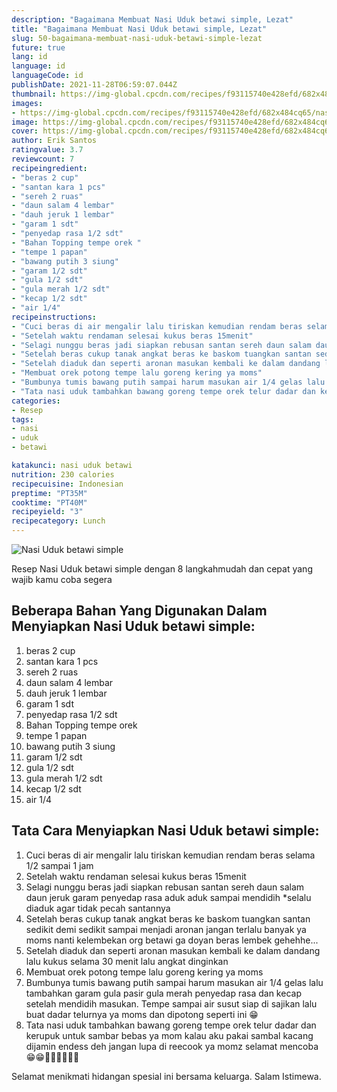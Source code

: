 ```yaml
---
description: "Bagaimana Membuat Nasi Uduk betawi simple, Lezat"
title: "Bagaimana Membuat Nasi Uduk betawi simple, Lezat"
slug: 50-bagaimana-membuat-nasi-uduk-betawi-simple-lezat
future: true
lang: id
language: id
languageCode: id
publishDate: 2021-11-28T06:59:07.044Z 
thumbnail: https://img-global.cpcdn.com/recipes/f93115740e428efd/682x484cq65/nasi-uduk-betawi-simple-foto-resep-utama.png
images:
- https://img-global.cpcdn.com/recipes/f93115740e428efd/682x484cq65/nasi-uduk-betawi-simple-foto-resep-utama.png
image: https://img-global.cpcdn.com/recipes/f93115740e428efd/682x484cq65/nasi-uduk-betawi-simple-foto-resep-utama.png
cover: https://img-global.cpcdn.com/recipes/f93115740e428efd/682x484cq65/nasi-uduk-betawi-simple-foto-resep-utama.png
author: Erik Santos
ratingvalue: 3.7
reviewcount: 7
recipeingredient:
- "beras 2 cup"
- "santan kara 1 pcs"
- "sereh 2 ruas"
- "daun salam 4 lembar"
- "dauh jeruk 1 lembar"
- "garam 1 sdt"
- "penyedap rasa 1/2 sdt"
- "Bahan Topping tempe orek "
- "tempe 1 papan"
- "bawang putih 3 siung"
- "garam 1/2 sdt"
- "gula 1/2 sdt"
- "gula merah 1/2 sdt"
- "kecap 1/2 sdt"
- "air 1/4"
recipeinstructions:
- "Cuci beras di air mengalir lalu tiriskan kemudian rendam beras selama 1/2 sampai 1 jam"
- "Setelah waktu rendaman selesai kukus beras 15menit"
- "Selagi nunggu beras jadi siapkan rebusan santan sereh daun salam daun jeruk garam penyedap rasa aduk aduk sampai mendidih *selalu diaduk agar tidak pecah santannya"
- "Setelah beras cukup tanak angkat beras ke baskom tuangkan santan sedikit demi sedikit sampai menjadi aronan jangan terlalu banyak ya moms nanti kelembekan org betawi ga doyan beras lembek gehehhe..."
- "Setelah diaduk dan seperti aronan masukan kembali ke dalam dandang lalu kukus selama 30 menit lalu angkat dinginkan"
- "Membuat orek potong tempe lalu goreng kering ya moms"
- "Bumbunya tumis bawang putih sampai harum masukan air 1/4 gelas lalu tambahkan garam gula pasir gula merah penyedap rasa dan kecap setelah mendidih masukan. Tempe sampai air susut siap di sajikan lalu buat dadar telurnya ya moms dan dipotong seperti ini 😁"
- "Tata nasi uduk tambahkan bawang goreng tempe orek telur dadar dan kerupuk untuk sambar bebas ya mom kalau aku pakai sambal kacang dijamin endess deh jangan lupa di reecook ya momz selamat mencoba😁😁🙏🙏🤗🤗🤤🤤"
categories:
- Resep
tags:
- nasi
- uduk
- betawi

katakunci: nasi uduk betawi 
nutrition: 230 calories
recipecuisine: Indonesian
preptime: "PT35M"
cooktime: "PT40M"
recipeyield: "3"
recipecategory: Lunch
---
```



![Nasi Uduk betawi simple](https://img-global.cpcdn.com/recipes/f93115740e428efd/682x484cq65/nasi-uduk-betawi-simple-foto-resep-utama.png)

Resep Nasi Uduk betawi simple    dengan 8 langkahmudah dan cepat yang wajib kamu coba segera

<!--inarticleads1-->

## Beberapa Bahan Yang Digunakan Dalam Menyiapkan Nasi Uduk betawi simple:

1. beras 2 cup
1. santan kara 1 pcs
1. sereh 2 ruas
1. daun salam 4 lembar
1. dauh jeruk 1 lembar
1. garam 1 sdt
1. penyedap rasa 1/2 sdt
1. Bahan Topping tempe orek 
1. tempe 1 papan
1. bawang putih 3 siung
1. garam 1/2 sdt
1. gula 1/2 sdt
1. gula merah 1/2 sdt
1. kecap 1/2 sdt
1. air 1/4



<!--inarticleads2-->

## Tata Cara Menyiapkan Nasi Uduk betawi simple:

1. Cuci beras di air mengalir lalu tiriskan kemudian rendam beras selama 1/2 sampai 1 jam
1. Setelah waktu rendaman selesai kukus beras 15menit
1. Selagi nunggu beras jadi siapkan rebusan santan sereh daun salam daun jeruk garam penyedap rasa aduk aduk sampai mendidih *selalu diaduk agar tidak pecah santannya
1. Setelah beras cukup tanak angkat beras ke baskom tuangkan santan sedikit demi sedikit sampai menjadi aronan jangan terlalu banyak ya moms nanti kelembekan org betawi ga doyan beras lembek gehehhe...
1. Setelah diaduk dan seperti aronan masukan kembali ke dalam dandang lalu kukus selama 30 menit lalu angkat dinginkan
1. Membuat orek potong tempe lalu goreng kering ya moms
1. Bumbunya tumis bawang putih sampai harum masukan air 1/4 gelas lalu tambahkan garam gula pasir gula merah penyedap rasa dan kecap setelah mendidih masukan. Tempe sampai air susut siap di sajikan lalu buat dadar telurnya ya moms dan dipotong seperti ini 😁
1. Tata nasi uduk tambahkan bawang goreng tempe orek telur dadar dan kerupuk untuk sambar bebas ya mom kalau aku pakai sambal kacang dijamin endess deh jangan lupa di reecook ya momz selamat mencoba😁😁🙏🙏🤗🤗🤤🤤




Selamat menikmati hidangan spesial ini bersama keluarga. Salam Istimewa.
